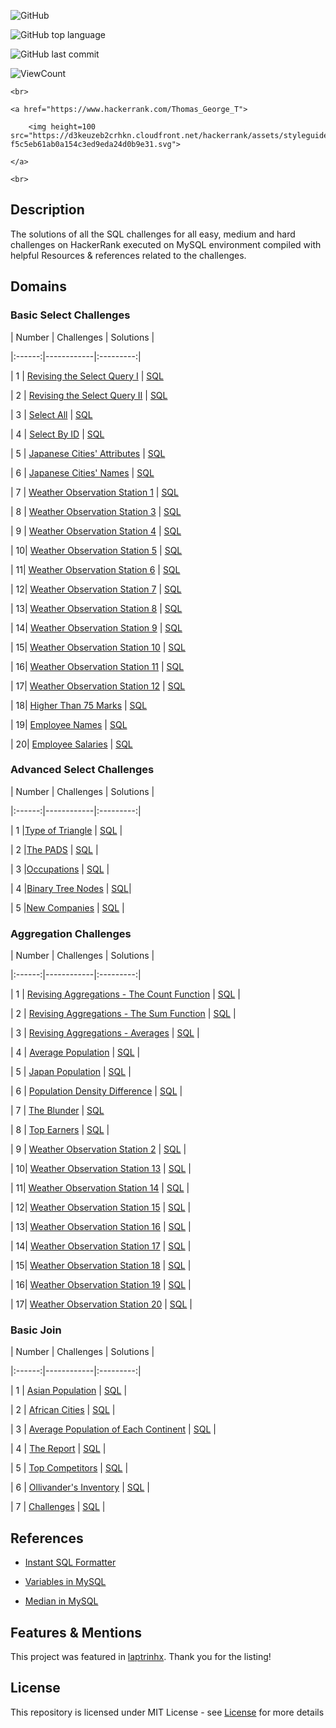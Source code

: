 ![GitHub](https://img.shields.io/github/license/Thomas-George-T/HackerRank-SQL-Challenges-Solutions?style=flat)

![GitHub top language](https://img.shields.io/github/languages/top/Thomas-George-T/HackerRank-SQL-Challenges-Solutions?style=flat)

![GitHub last commit](https://img.shields.io/github/last-commit/Thomas-George-T/HackerRank-SQL-Challenges-Solutions?style=flat)

![ViewCount](https://views.whatilearened.today/views/github/Thomas-George-T/HackerRank-SQL-Challenges-Solutions.svg?cache=remove)

<p align="center">  

	<br>

	<a href="https://www.hackerrank.com/Thomas_George_T">

        <img height=100 src="https://d3keuzeb2crhkn.cloudfront.net/hackerrank/assets/styleguide/logo_wordmark-f5c5eb61ab0a154c3ed9eda24d0b9e31.svg"> 

    </a>

    <br>

</p>

## Description

The solutions of all the SQL challenges for all easy, medium and hard challenges on HackerRank executed on MySQL environment compiled with helpful Resources & references related to the challenges.

## Domains

### Basic Select Challenges

| Number | Challenges | Solutions |

|:------:|------------|:---------:|

| 1 | [Revising the Select Query I](https://www.hackerrank.com/challenges/revising-the-select-query/problem) | [SQL](Basic%20Select/Revising-the-select-Query-1.sql)

| 2 | [Revising the Select Query II](https://www.hackerrank.com/challenges/revising-the-select-query-2/problem) | [SQL](Basic%20Select/Revising-the-select-Query-2.sql)

| 3 | [Select All](https://www.hackerrank.com/challenges/select-all-sql/problem) | [SQL](Basic%20Select/Select-All.sql)

| 4 | [Select By ID](https://www.hackerrank.com/challenges/select-by-id/problem) | [SQL](Basic%20Select/Select-By-ID.sql)

| 5 | [Japanese Cities' Attributes](https://www.hackerrank.com/challenges/japanese-cities-attributes/problem) | [SQL](Basic%20Select/Japanese-Cities'-Attributes.sql)

| 6 | [Japanese Cities' Names](https://www.hackerrank.com/challenges/japanese-cities-name/problem) | [SQL](Basic%20Select/Japanese-Cities'-Names.sql)

| 7 | [Weather Observation Station 1](https://www.hackerrank.com/challenges/weather-observation-station-1/problem) | [SQL](Basic%20Select/Weather-Observation-Station-1.sql)

| 8 | [Weather Observation Station 3](https://www.hackerrank.com/challenges/weather-observation-station-3/problem) | [SQL](Basic%20Select/Weather-Observation-Station-3.sql)

| 9 | [Weather Observation Station 4](https://www.hackerrank.com/challenges/weather-observation-station-4/problem) | [SQL](Basic%20Select/Weather-Observation-Station-4.sql)

| 10| [Weather Observation Station 5](https://www.hackerrank.com/challenges/weather-observation-station-5/problem) | [SQL](Basic%20Select/Weather-Observation-Station-5.sql)

| 11| [Weather Observation Station 6](https://www.hackerrank.com/challenges/weather-observation-station-6/problem) | [SQL](Basic%20Select/Weather-Observation-Station-6.sql)

| 12| [Weather Observation Station 7](https://www.hackerrank.com/challenges/weather-observation-station-7/problem) | [SQL](Basic%20Select/Weather-Observation-Station-7.sql)

| 13| [Weather Observation Station 8](https://www.hackerrank.com/challenges/weather-observation-station-8/problem) | [SQL](Basic%20Select/Weather-Observation-Station-8.sql)

| 14| [Weather Observation Station 9](https://www.hackerrank.com/challenges/weather-observation-station-9/problem) | [SQL](Basic%20Select/Weather-Observation-Station-9.sql)

| 15| [Weather Observation Station 10](https://www.hackerrank.com/challenges/weather-observation-station-10/problem) | [SQL](Basic%20Select/Weather-Observation-Station-10.sql)

| 16| [Weather Observation Station 11](https://www.hackerrank.com/challenges/weather-observation-station-11/problem) | [SQL](Basic%20Select/Weather-Observation-Station-11.sql)

| 17| [Weather Observation Station 12](https://www.hackerrank.com/challenges/weather-observation-station-12/problem) | [SQL](Basic%20Select/Weather-Observation-Station-12.sql)

| 18| [Higher Than 75 Marks](https://www.hackerrank.com/challenges/more-than-75-marks/problem) | [SQL](Basic%20Select/Higher-Than-75-Marks.sql)

| 19| [Employee Names](https://www.hackerrank.com/challenges/name-of-employees/problem) | [SQL](Basic%20Select/Employee-Names.sql)

| 20| [Employee Salaries](https://www.hackerrank.com/challenges/salary-of-employees/problem) | [SQL](Basic%20Select/Employee-Salaries.sql)

### Advanced Select Challenges

| Number | Challenges | Solutions |

|:------:|------------|:---------:|

| 1 |[Type of Triangle](https://www.hackerrank.com/challenges/what-type-of-triangle/problem) | [SQL](Advanced%20Select/Type%20of%20Triangle.sql) |

| 2 |[The PADS](https://www.hackerrank.com/challenges/the-pads/problem) | [SQL](Advanced%20Select/The%20PADS.sql) |

| 3 |[Occupations](https://www.hackerrank.com/challenges/occupations/problem) | [SQL](Advanced%20Select/Occupations.sql) |

| 4 |[Binary Tree Nodes](https://www.hackerrank.com/challenges/binary-search-tree-1/problem) | [SQL](Advanced%20Select/Binary%20Tree%20Nodes.sql)|

| 5 |[New Companies](https://www.hackerrank.com/challenges/the-company/problem) | [SQL](Advanced%20Select/New%20Companies.sql) |

### Aggregation Challenges

| Number | Challenges | Solutions |

|:------:|------------|:---------:|

| 1 | [Revising Aggregations - The Count Function](https://www.hackerrank.com/challenges/revising-aggregations-the-count-function/problem) | [SQL](Aggregation/Revising%20Aggregations%20-%20The%20Count%20Function.sql) | 

| 2 | [Revising Aggregations - The Sum Function](https://www.hackerrank.com/challenges/revising-aggregations-sum/problem) | [SQL](Aggregation/Revising%20Aggregations%20-%20The%20Sum%20Function.sql)                    |

| 3 | [Revising Aggregations - Averages](https://www.hackerrank.com/challenges/revising-aggregations-the-average-function/problem) | [SQL](Aggregation/Revising%20Aggregations%20-%20Averages.sql)                       |

| 4 | [Average Population](https://www.hackerrank.com/challenges/average-population/problem) | [SQL](Aggregation/Average%20Population.sql)                                                                               |

| 5 | [Japan Population](https://www.hackerrank.com/challenges/japan-population/problem) | [SQL](Aggregation/Japan%20Population.sql)                                                                                     |

| 6 | [Population Density Difference](https://www.hackerrank.com/challenges/population-density-difference/problem) | [SQL](Aggregation/Population%20Density%20Difference.sql)                                            |

| 7 | [The Blunder](https://www.hackerrank.com/challenges/the-blunder/problem) | [SQL](Aggregation/The%20Blunder.sql)  

| 8 | [Top Earners](https://www.hackerrank.com/challenges/earnings-of-employees/problem) | [SQL](Aggregation/Top%20Earners.sql) |         

| 9 | [Weather Observation Station 2](https://www.hackerrank.com/challenges/weather-observation-station-2/problem) | [SQL](Aggregation/Weather%20Observation%20Station%202.sql) |

| 10| [Weather Observation Station 13](https://www.hackerrank.com/challenges/weather-observation-station-13/problem) | [SQL](Aggregation/Weather%20Observation%20Station%2013.sql) |

| 11| [Weather Observation Station 14](https://www.hackerrank.com/challenges/weather-observation-station-14/problem) | [SQL](Aggregation/Weather%20Observation%20Station%2014.sql) |

| 12| [Weather Observation Station 15](https://www.hackerrank.com/challenges/weather-observation-station-15/problem) | [SQL](Aggregation/Weather%20Observation%20Station%2015.sql) |

| 13| [Weather Observation Station 16](https://www.hackerrank.com/challenges/weather-observation-station-16/problem) | [SQL](Aggregation/Weather%20Observation%20Station%2016.sql) |

| 14| [Weather Observation Station 17](https://www.hackerrank.com/challenges/weather-observation-station-17/problem) | [SQL](Aggregation/Weather%20Observation%20Station%2017.sql) |

| 15| [Weather Observation Station 18](https://www.hackerrank.com/challenges/weather-observation-station-18/problem) | [SQL](Aggregation/Weather%20Observation%20Station%2018.sql) |

| 16| [Weather Observation Station 19](https://www.hackerrank.com/challenges/weather-observation-station-19/problem) | [SQL](Aggregation/Weather%20Observation%20Station%2019.sql) |

| 17| [Weather Observation Station 20](https://www.hackerrank.com/challenges/weather-observation-station-20/problem) | [SQL](Aggregation/Weather%20Observation%20Station%2020.sql) |

### Basic Join

| Number | Challenges | Solutions |

|:------:|------------|:---------:|

| 1 | [Asian Population](https://www.hackerrank.com/challenges/asian-population/problem) | [SQL](Basic%20Join/Asian%20Population.sql) |

| 2 | [African Cities](https://www.hackerrank.com/challenges/african-cities/problem) | [SQL](Basic%20Join/African%20Cities.sql) |

| 3 | [Average Population of Each Continent](https://www.hackerrank.com/challenges/average-population-of-each-continent/problem) | [SQL](Basic%20Join/Average%20Population%20of%20Each%20Continent.sql) |

| 4 | [The Report](https://www.hackerrank.com/challenges/the-report/submissions/code/94188063) | [SQL](Basic%20Join/The%20Report.sql) |

| 5 | [Top Competitors](https://www.hackerrank.com/challenges/full-score/problem) | [SQL](Basic%20Join/Top%20Competitors.sql) |

| 6 | [Ollivander's Inventory](https://www.hackerrank.com/challenges/harry-potter-and-wands/problem) | [SQL](Basic%20Join/Ollivander's%20Inventory.sql) |

| 7 | [Challenges](https://www.hackerrank.com/challenges/challenges/problem) | [SQL](Basic%20Join/Challenges.sql) |

## References

- [Instant SQL Formatter](http://www.dpriver.com/pp/sqlformat.htm)

- [Variables in MySQL](https://stackoverflow.com/a/11754790)

- [Median in MySQL](https://stackoverflow.com/a/7263925)

## Features & Mentions

This project was featured in [laptrinhx](https://laptrinhx.com/the-solutions-of-all-sql-hackerrank-challenges-executed-on-mysql-environment-545160427/). Thank you for the listing!

## License

This repository is licensed under MIT License - see [License](LICENSE.md) for more details
